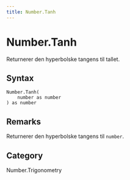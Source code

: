 ```yaml
---
title: Number.Tanh
---
```


# Number.Tanh


Returnerer den hyperbolske tangens til tallet.


## Syntax

```powerquery
Number.Tanh(
    number as number
) as number
```


## Remarks

Returnerer den hyperbolske tangens til <code>number</code>.



## Category
Number.Trigonometry
